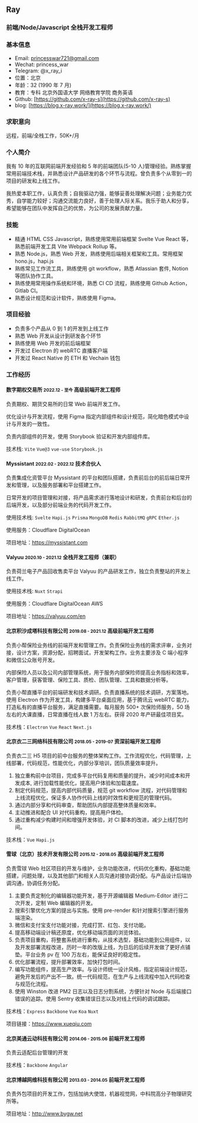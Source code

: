 ## Ray

### 前端/Node/Javascript 全栈开发工程师

### 基本信息

- Email: [princesswar721@gmail.com](mailto:princesswar721@gmail.com)
- Wechat: princess_war
- Telegram: @x_ray_i
- 位置：北京
- 年龄：32 (1990 年 7 月)
- 教育：专科 北京外国语大学 网络教育学院 商务英语
- Github: [https://github.com/x-ray-s](https://github.com/x-ray-s)
- blog: [https://blog.x-ray.work/](https://blog.x-ray.work/)

### 求职意向

远程，前端/全栈工作，50K+/月

### 个人简介

我有 10 年的互联网前端开发经验和 5 年的前端团队(5-10 人)管理经验。熟练掌握常用前端技术栈，并熟悉设计产品研发的各个环节与流程。曾负责多个从零到一的项目的研发和上线工作。

我热爱本职工作，认真负责；自我驱动力强，能够妥善处理解决问题；业务能力优秀，自学能力较好；沟通交流能力良好，善于处理人际关系。我乐于助人和分享，希望能够在团队中发挥自己的优势，为公司的发展贡献力量。

### 技能

- 精通 HTML CSS Javascript，熟练使用常用前端框架 Svelte Vue React 等，熟悉前端开发工具 Vite Webpack Rollup 等。
- 熟悉 Node.js，熟悉 Web 开发，熟练使用后端相关框架和工具。常用框架 hono.js，hapi.js
- 熟练常见工作流工具，熟练使用 git workflow，熟悉 Atlassian 套件, Notion 等团队协作工具。
- 熟练使用常用操作系统和环境，熟悉 CI CD 流程，熟练使用 Github Action，Gitlab CI。
- 熟悉设计规范和设计软件，熟练使用 Figma。

### 项目经验

- 负责多个产品从 0 到 1 的开发到上线工作
- 熟悉 Web 开发从设计到研发各个环节
- 熟练使用 Web 开发的前后端框架
- 开发过 Electron 的 webRTC 直播客户端
- 开发过 React Native 的 ETH 和 Vechain 钱包

### 工作经历

#### 数字期权交易所 <small>2022.12 - 至今</small> 高级前端开发工程师

负责期权、期货交易所的日常 Web 前端开发工作。

优化设计与开发流程，使用 Figma 指定内部组件和设计规范，简化暗色模式中设计与开发的一致性。

负责内部组件的开发，使用 Storybook 验证和开发内部组件库。

技术栈: `Vite` `Vue@3` `vue-use` `Storybook.js`

#### Myssistant <small>2022.02 - 2022.12</small> 技术合伙人

负责集成化资管平台 Myssistant 的平台和团队搭建，负责前后台的前后端日常开发和管理，以及服务部署和平台搭建工作。

日常开发的项目管理和对接，将产品需求进行落地设计和研发，负责前台和后台的后端开发，以及部分前端业务的代码开发工作。

使用技术栈: `Svelte` `Hapi.js` `Prisma` `MongoDB` `Redis` `RabbitMQ` `gRPC` `Ether.js`

使用服务：Cloudflare DigitalOcean

项目地址：https://myssistant.com

#### Valyuu <small>2020.10 - 2021.12</small> 全栈开发工程师（兼职）

负责荷兰电子产品回收售卖平台 Valyuu 的产品研发工作，独立负责整站的开发上线工作。

使用技术栈: `Nuxt` `Strapi`

使用服务：Cloudflare DigitalOcean AWS

项目地址：https://valyuu.com/en

#### 北京积沙成塔科技有限公司 <small>2019.08 - 2021.12</small> 高级前端开发工程师

负责小帮保险业务线的前端开发和管理工作。负责保险业务线的需求评审，业务对接，设计方案，资源分配，招聘面试，开发架构工作。业务主要涉及 C 端小程序和微信公众账号开发。

内部保险人员以及公司内部管理系统，用于服务内部保险师提高业务指标和效率，客户管理，获客管理、保险工具、质检、团队管理、工具和数据分析等。

负责小帮直播平台的前端研发和技术调研。负责直播系统的技术调研，方案落地。使用 Electron 作为开发工具，构建多平台桌面应用，基于腾讯云 webRTC 能力，打造私有的直播平台服务，满足直播需要。每月服务 500+ 次保险师服务，50 场左右的大课直播，日常直播在线人数 1 万左右。获得 2020 年产研最佳项目奖。

技术栈：`Electron` `Vue` `React` `Next.js`

#### 北京衣二三网络科技有限公司 <small>2018.05 - 2019-07</small> 资深前端开发工程师

负责衣二三 H5 项目的前中台服务的整体架构工作。工作流程优化，代码管理，上线部署，代码规范，性能优化，内部分享培训，团队质量效率提升。

1. 独立重构前中台项目，完成多平台代码复用和质量的提升。减少时间成本和开发成本, 进行加载性能优化，提高用户体验和加载速度。
2. 制定代码规范，提高内部代码质量，规范 git workflow 流程，对代码管理和上线流程优化，保证多人协作代码上线的时效性和更规范的管理代码。
3. 通过内部分享和代码审查，帮助团队内部提高整体质量和效率。
4. 主动推进和配合 UI 对代码重构，提高用户体检。
5. 通过重构减少构建时间和增强开发体验，对 CI 脚本的改进，减少上线打包时间。

技术栈：`Vue` `Hapi.js`

#### 雪球（北京）技术开发有限公司 <small>2015.12 - 2018.05</small> 高级前端开发工程师

负责雪球 Web 社区项目的开发与维护，业务功能改进，代码优化重构，基础功能搭建，问题处理，以及其他部门和相关人员沟通对接协调分配。与产品设计后端协调沟通，协调任务分配。

1. 主要负责定制化的编辑器功能开发，基于开源编辑器 Medium-Editor 进行二次开发，定制 Web 编辑器的开发。
2. 搜索引擎优化方案的提出与实施。使用 pre-render 和针对搜索引擎进行服务端渲染。
3. 微信和支付宝支付功能对接，完成打赏、红包、支付功能。
4. 提高移动端设计稿还原度，优化移动端页面的浏览体验。
5. 负责项目重构，将整套系统进行重构，从技术选型，基础功能到公用组件，以及开发部署流程改进，历时一年的改版上线，为日后的后续开发做了更好点铺垫。平台业务 pv 在 100 万左右，能保证良好的稳定性。
6. 优化部署流程，提升部署效率，加快打包时间。
7. 编写功能组件，提高生产效率。与设计师统一设计风格，指定前端设计规范，避免开发后的产出不一致。统一代码规范，在生产与上线流程中加入代码检查与规范化流程。
8. 使用 Winston 改进 PM2 日志以及日志分割系统，方便针对 Node 与后端接口错误的追踪。使用 Sentry 收集错误日志以及对线上代码的调试跟踪。

技术栈：`Express` `Backbone` `Vue` `Koa` `Nuxt`

项目链接：https://www.xueqiu.com

#### 北京美通云动科技有限公司 <small>2014.06 - 2015.06</small> 前端开发工程师

负责云适配后台管理的开发

技术栈：`Backbone` `Angular`

#### 北京博越网维科技有限公司 <small>2013.03 - 2014.05</small> 前端开发工程师

负责外包项目的开发工作，包括加纳大使馆，机器视觉网，中科院高分子物理研究所等。

项目地址：http://www.bygw.net

